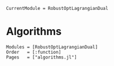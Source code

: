 ```@meta
CurrentModule = RobustOptLagrangianDual
```

# Algorithms
```@autodocs
Modules = [RobustOptLagrangianDual]
Order   = [:function]
Pages   = ["algorithms.jl"]
```
